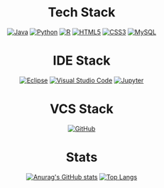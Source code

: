 <div align=center>
  
# Tech Stack
[![Java](https://img.shields.io/badge/Java-F7DF1E?style=flat-square&logo=Java&logoColor=black)]() [![Python](https://img.shields.io/badge/Python-3776AB?style=flat-square&logo=Python&logoColor=black)]()  [![R](https://img.shields.io/badge/R-FF9E0F?style=flat-square&logo=R&logoColor=black)]()  [![HTML5](https://img.shields.io/badge/HTML5-E34F26?style=flat-square&logo=HTML5&logoColor=black)]() [![CSS3](https://img.shields.io/badge/CSS3-1572B6?style=flat-square&logo=CSS3&logoColor=black)]()  [![MySQL](https://img.shields.io/badge/MySQL-3C5280?style=flat-square&logo=MySQL&logoColor=black)]()

# IDE Stack
[![Eclipse](https://img.shields.io/badge/Eclipse-2C2255?style=flat-square&logo=Eclipse&logoColor=black)]() [![Visual Studio Code](https://img.shields.io/badge/VisualStudioCode-007ACC?style=flat-square&logo=VisualStudioCode&logoColor=black)]()  [![Jupyter](https://img.shields.io/badge/Jupyter-F37626?style=flat-square&logo=Jupyter&logoColor=black)]()

# VCS Stack
[![GitHub](https://img.shields.io/badge/GitHub-FFFFFF?style=flat-square&logo=GitHub&logoColor=black)]()

  
# Stats
[![Anurag's GitHub stats](https://github-readme-stats.vercel.app/api?username=kiarnel)](https://github.com/kiarnel/github-readme-stats) [![Top Langs](https://github-readme-stats.vercel.app/api/top-langs/?username=kiarnel&layout=compact)](https://github.com/kiarnel/github-readme-stats)

</div>
